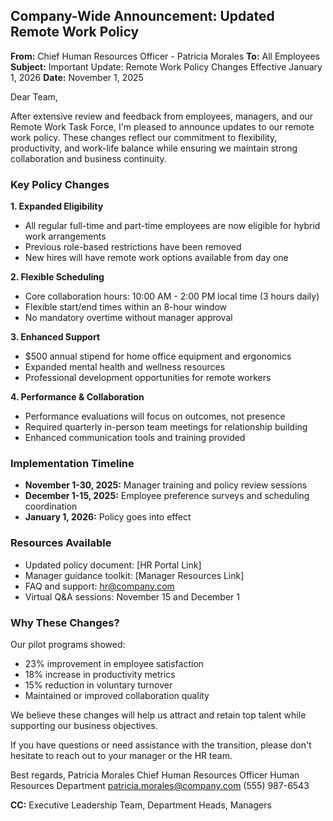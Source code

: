 ## Company-Wide Announcement: Updated Remote Work Policy

**From:** Chief Human Resources Officer - Patricia Morales
**To:** All Employees
**Subject:** Important Update: Remote Work Policy Changes Effective January 1, 2026
**Date:** November 1, 2025

Dear Team,

After extensive review and feedback from employees, managers, and our Remote Work Task Force, I'm pleased to announce updates to our remote work policy. These changes reflect our commitment to flexibility, productivity, and work-life balance while ensuring we maintain strong collaboration and business continuity.

### Key Policy Changes

**1. Expanded Eligibility**
- All regular full-time and part-time employees are now eligible for hybrid work arrangements
- Previous role-based restrictions have been removed
- New hires will have remote work options available from day one

**2. Flexible Scheduling**
- Core collaboration hours: 10:00 AM - 2:00 PM local time (3 hours daily)
- Flexible start/end times within an 8-hour window
- No mandatory overtime without manager approval

**3. Enhanced Support**
- $500 annual stipend for home office equipment and ergonomics
- Expanded mental health and wellness resources
- Professional development opportunities for remote workers

**4. Performance & Collaboration**
- Performance evaluations will focus on outcomes, not presence
- Required quarterly in-person team meetings for relationship building
- Enhanced communication tools and training provided

### Implementation Timeline

- **November 1-30, 2025:** Manager training and policy review sessions
- **December 1-15, 2025:** Employee preference surveys and scheduling coordination
- **January 1, 2026:** Policy goes into effect

### Resources Available

- Updated policy document: [HR Portal Link]
- Manager guidance toolkit: [Manager Resources Link]
- FAQ and support: hr@company.com
- Virtual Q&A sessions: November 15 and December 1

### Why These Changes?

Our pilot programs showed:
- 23% improvement in employee satisfaction
- 18% increase in productivity metrics
- 15% reduction in voluntary turnover
- Maintained or improved collaboration quality

We believe these changes will help us attract and retain top talent while supporting our business objectives.

If you have questions or need assistance with the transition, please don't hesitate to reach out to your manager or the HR team.

Best regards,
Patricia Morales
Chief Human Resources Officer
Human Resources Department
patricia.morales@company.com
(555) 987-6543

**CC:** Executive Leadership Team, Department Heads, Managers
